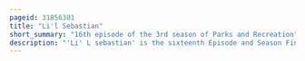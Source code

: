 ```yaml
---
pageid: 31856301
title: "Li'l Sebastian"
short_summary: "16th episode of the 3rd season of Parks and Recreation"
description: "'Li' L sebastian' is the sixteenth Episode and Season Finale of the third Season of the american Comedy Television Series Parks and Recreation, and the 46th overall Episode of the Series. It aired in the united States on Nbc on 19 may 2011. Li' l Leslie and Ben Struggle to keep their Workplace Relationship secret as they prepare for a funeral for Pawnee's famous Miniature Horse. The Episode was written by Daniel J. Goor and directed by Dean Holland."
---
```

